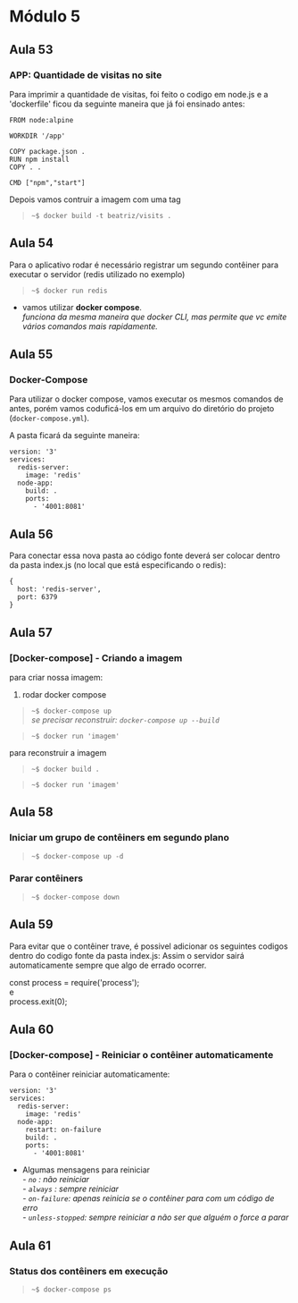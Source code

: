 # Módulo 5

## Aula 53

### APP: Quantidade de visitas no site

Para imprimir a quantidade de visitas, foi feito o codigo em node.js e a 'dockerfile' ficou da seguinte maneira que já foi ensinado antes:

```
FROM node:alpine

WORKDIR '/app'

COPY package.json .
RUN npm install
COPY . .

CMD ["npm","start"]
```

Depois vamos contruir a imagem com uma tag 

> `~$ docker build -t beatriz/visits .`

## Aula 54

Para o aplicativo rodar é necessário registrar um segundo contêiner para executar o servidor (redis utilizado no exemplo)

> `~$ docker run redis`

- vamos utilizar **docker compose**.  
_funciona da mesma maneira que docker CLI, mas permite que vc emite vários comandos mais rapidamente._

## Aula 55

### Docker-Compose

Para utilizar o docker compose, vamos executar os mesmos comandos de antes, porém vamos coduficá-los  em um arquivo do diretório do projeto (`docker-compose.yml`).

A pasta ficará da seguinte maneira:

```
version: '3'
services:
  redis-server:
    image: 'redis'
  node-app:
    build: .
    ports:
      - '4001:8081'
```


## Aula 56

Para conectar essa nova pasta ao código fonte deverá ser colocar dentro da pasta index.js (no local que está especificando o redis):


```
{  
  host: 'redis-server',  
  port: 6379  
}
```


## Aula 57

### [Docker-compose] - Criando a imagem

para criar nossa imagem:

1. rodar docker compose

> `~$ docker-compose up`  
_se precisar reconstruir: `docker-compose up --build`_

> `~$ docker run 'imagem'`

para reconstruir a imagem

> `~$ docker build .` 

> `~$ docker run 'imagem'`

## Aula 58 

### Iniciar um grupo de contêiners em segundo plano

> `~$ docker-compose up -d`

### Parar contêiners

> `~$ docker-compose down`

## Aula 59 

Para evitar que o contêiner trave, é possivel adicionar os seguintes codigos dentro do codigo fonte da pasta index.js:
Assim o servidor sairá automaticamente sempre que algo de errado ocorrer.

const process = require('process');  
e  
process.exit(0);

## Aula 60 

### [Docker-compose] - Reiniciar o contêiner automaticamente
Para o contêiner reiniciar automaticamente:

```
version: '3'  
services:  
  redis-server:  
    image: 'redis'  
  node-app:  
    restart: on-failure  
    build: .  
    ports:  
      - '4001:8081'
```

- Algumas mensagens para reiniciar  
_- `no` : não reiniciar_  
_- `always` : sempre reiniciar_  
_- `on-failure`: apenas reinicia se o contêiner para com um código de erro_  
_- `unless-stopped`: sempre reiniciar a não ser que alguém o force a parar_  

## Aula 61 

### Status dos contêiners em execução

> `~$ docker-compose ps`